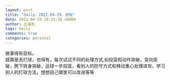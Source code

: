 ```yaml
---
layout: post
title: "daily，2022-04-29，目标"
date: 2022-04-29 10:33:36 +0800
author: 丘海东 
tags: daily
comments: true
categories: personal
---
```

做事得有目标。  
就算是去打球，也得有，每次试试不同的处理方式,如投篮假动作突破，变向突破，胯下转身突破，运球一步投篮，看别人的防守方式和移动重心处理进攻，学习别人的打球方法，想想自己哪里可以改进等等

